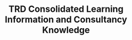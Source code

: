 ---
title: TRD Consolidated Learning Information and Consultancy Knowledge
redirect_to: https://drive.google.com/drive/folders/1--dCn6sdxwhUKkU0WW33o-gk7xp7gRV2?usp=sharing
redirect_from: 
  - /TRDCLICK
  - /trdclick
---